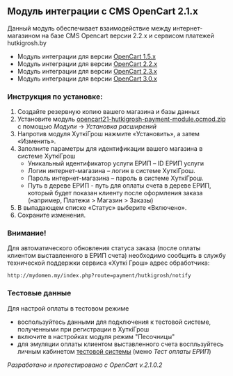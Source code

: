 ## Модуль интеграции с CMS OpenCart  2.1.x

Данный модуль обеспечивает взаимодействие между интернет-магазином на базе CMS Opencart версии 2.2.x и сервисом платежей hutkigrosh.by
  * Модуль интеграции для версии [OpenCart 1.5.x](https://github.com/esasby/hgrosh/tree/master/CMS/Plugins/OpenCart/1.5.5%20(http))
  * Модуль интеграции для версии [OpenCart 2.2.x](https://github.com/esasby/hgrosh/tree/master/CMS/Plugins/OpenCart/2.2)
  * Модуль интеграции для версии [OpenCart 2.3.x](https://github.com/esasby/hgrosh/tree/master/CMS/Plugins/OpenCart/2.3)
  * Модуль интеграции для версии [OpenCart 3.0.x](https://github.com/esasby/hgrosh/tree/master/CMS/Plugins/OpenCart/3.0)

### Инструкция по установке:
1. Создайте резервную копию вашего магазина и базы данных
2. Установите модуль [opencart21-hutkigrosh-payment-module.ocmod.zip](https://github.com/esasby/hgrosh/blob/master/CMS/Plugins/OpenCart/2.1/opencart21-hutkigrosh-payment-module.ocmod.zip) с помощью _Модули_ -> _Установка расширений_
3. Напротив модуля ХуткiГрош нажмите «Установить», а затем «Изменить».
4. Заполните параметры для идентификации вашего магазина в системе ХуткiГрош
    * Уникальный идентификатор услуги ЕРИП – ID ЕРИП услуги
    * Логин интернет-магазина – логин в системе ХуткiГрош.
    * Пароль интернет-магазина – пароль в системе ХуткiГрош.
    * Путь в дереве ЕРИП - путь для оплаты счета в дереве ЕРИП, который будет показан клиенту после оформления заказа (например, Платежи > Магазин > Заказы)     
5. В выпадающем списке «Статус» выберите «Включено».
6. Сохраните изменения.

### Внимание!
Для автоматического обновления статуса заказа (после оплаты клиентом выставленного в ЕРИП счета) необходимо сообщить в службу технической поддержки сервиса «Хуткi Грош» адрес обработчика:
```
http://mydomen.my/index.php?route=payment/hutkigrosh/notify
```

### Тестовые данные
Для настрой оплаты в тестовом режиме
 * воспользуйтесь данными для подключения к тестовой системе, полученными при регистрации в ХуткiГрош
 * включите в настройках модуля режим "Песочницы"
 * для эмуляции оплаты клиентом выставленного счета воспльзуйтесь личным кабинетом [тестовой системы](https://trial.hgrosh.by) (меню _Тест оплаты ЕРИП_) 

_Разработано и протестировано с OpenCart v.2.1.0.2_


